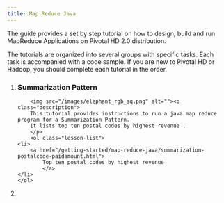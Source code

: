 ```yaml
---
title: Map Reduce Java
---
```


The guide provides a set by step tutorial on how to design, build and run MapReduce Applications on Pivotal HD 2.0 distribution.

The tutorials are organized into several groups with specific tasks. Each task is accompanied with a code sample.
If you are new to Pivotal HD or Hadoop, you should complete each tutorial in the order.

<ol class="class-list">
<li>
      <h3>Summarization Pattern</h3>
      <span></span>
   
    	<img src="/images/elephant_rgb_sq.png" alt=""><p class="description">
      	This tutorial provides instructions to run a java map reduce program for a Summarization Pattern.
      	It lists top ten postal codes by highest revenue .
    	</p>
    	<ol class="lesson-list">
	<li>
       	<a href="/getting-started/map-reduce-java/summarization-postalcode-paidamount.html">
        	Top ten postal codes by highest revenue  
     		</a>
	</li>
	</ol>

</li>
<li></li>
</ol>
